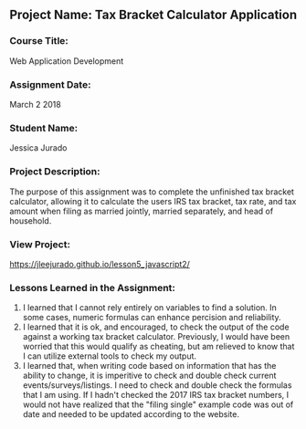 ## Project Name:  Tax Bracket Calculator Application

### Course Title:
Web Application Development

### Assignment Date:  
March 2 2018

### Student Name:  
Jessica Jurado

### Project Description:
The purpose of this assignment was to complete the unfinished tax bracket calculator, allowing it to calculate the users IRS tax bracket, tax rate, and tax amount when filing as married jointly, married separately, and head of household. 

### View Project:
https://jleejurado.github.io/lesson5_javascript2/

### Lessons Learned in the Assignment:
1. I learned that I cannot rely entirely on variables to find a solution. In some cases, numeric formulas can enhance percision and reliability.
2. I learned that it is ok, and encouraged, to check the output of the code against a working tax bracket calculator. Previously, I would have been worried that this would qualify as cheating, but am relieved to know that I can utilize external tools to check my output. 
3. I learned that, when writing code based on information that has the ability to change, it is imperitive to check and double check current events/surveys/listings. I need to check and double check the formulas that I am using. If I hadn't checked the 2017 IRS tax bracket numbers, I would not have realized that the "filing single" example code was out of date and needed to be updated according to the website. 

